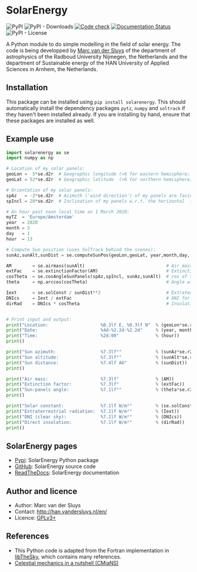 # SolarEnergy #

![PyPI](https://img.shields.io/pypi/v/solarenergy?color=%230A0)
![PyPI - Downloads](https://img.shields.io/pypi/dm/solarenergy)
[![Code check](https://github.com/MarcvdSluys/SolarEnergy/actions/workflows/code-check.yml/badge.svg)](https://github.com/MarcvdSluys/SolarEnergy/actions/workflows/code-check.yml)
[![Documentation
Status](https://readthedocs.org/projects/solarenergy/badge/?version=latest)](https://solarenergy.readthedocs.io/en/latest/?badge=latest)
![PyPI - License](https://img.shields.io/pypi/l/solarenergy?color=%230A0)

A Python module to do simple modelling in the field of solar energy.  The code is being developped by [Marc
van der Sluys](http://han.vandersluys.nl/en/) of the department of astrophysics of the Radboud University
Nijmegen, the Netherlands and the department of Sustainable energy of the HAN University of Applied Sciences
in Arnhem, the Netherlands.


## Installation ##

This package can be installed using `pip install solarenergy`.  This should automatically install the
dependency packages `pytz`, `numpy` and `soltrack` if they haven't been installed already.  If you are
installing by hand, ensure that these packages are installed as well.


## Example use ##

```python
import solarenergy as se
import numpy as np

# Location of my solar panels:
geoLon =  5*se.d2r  # Geographic longitude (>0 for eastern hemisphere; ° -> rad)
geoLat = 52*se.d2r  # Geographic latitude  (>0 for northern hemisphere; ° -> rad)

# Orientation of my solar panels:
spAz   = -2*se.d2r  # Azimuth ('wind direction') of my panels are facing.  Note: South=0, W=90° (pi/2 rad) in the northern hemisphere!  (rad)
spIncl = 28*se.d2r  # Inclination of my panels w.r.t. the horizontal  (rad)

# An hour past noon local time on 1 March 2020:
myTZ  = 'Europe/Amsterdam'
year  = 2020
month = 3
day   = 1
hour  = 13

# Compute Sun position (uses SolTrack behind the scenes):
sunAz,sunAlt,sunDist = se.computeSunPos(geoLon,geoLat, year,month,day, hour, timezone=myTZ)

AM        = se.airmass(sunAlt)                               # Air mass for this Sun altitude
extFac    = se.extinctionFactor(AM)                          # Extinction factor at sea level for this airmass
cosTheta  = se.cosAngleSunPanels(spAz,spIncl, sunAz,sunAlt)  # cos of the angle with which Sun hits my panels
theta     = np.arccos(cosTheta)                              # Angle with which Sun hits my panels

Iext      = se.solConst / sunDist**2                         # Extraterrestrial radiation = Solar constant, scaled with distance
DNIcs     = Iext / extFac                                    # DNI for a clear sky
dirRad    = DNIcs * cosTheta                                 # Insolation of direct sunlight on my panels


# Print input and output:
print("Location:                    %0.3lf E, %0.3lf N"  % (geoLon*se.r2d, geoLat*se.r2d))
print("Date:                        %4d-%2.2d-%2.2d"     % (year, month, day))
print("Time:                        %2d:00"              % (hour))
print()

print("Sun azimuth:                 %7.3lf°"             % (sunAz*se.r2d))
print("Sun altitude:                %7.3lf°"             % (sunAlt*se.r2d))
print("Sun distance:                %7.4lf AU"           % (sunDist))
print()

print("Air mass:                    %7.3lf"              % (AM))
print("Extinction factor:           %7.3lf"              % (extFac))
print("Sun-panels angle:            %7.1lf°"             % (theta*se.r2d))
print()

print("Solar constant:              %7.1lf W/m²"         % (se.solConst))
print("Extraterrestrial radiation:  %7.1lf W/m²"         % (Iext))
print("DNI (clear sky):             %7.1lf W/m²"         % (DNIcs))
print("Direct insolation:           %7.1lf W/m²"         % (dirRad))
print()
```

## SolarEnergy pages ##

* [Pypi](https://pypi.org/project/solarenergy/): SolarEnergy Python package
* [GitHub](https://github.com/MarcvdSluys/SolarEnergy): SolarEnergy source code
* [ReadTheDocs](https://solarenergy.readthedocs.io): SolarEnergy documentation


## Author and licence ##

* Author: Marc van der Sluys
* Contact: http://han.vandersluys.nl/en/
* Licence: [GPLv3+](https://www.gnu.org/licenses/gpl.html)


## References ##

* This Python code is adapted from the Fortran implementation in
  [libTheSky](http://libthesky.sourceforge.net/), which contains many references.
* [Celestial mechanics in a nutshell (CMiaNS)](https://cmians.sourceforge.io/)
